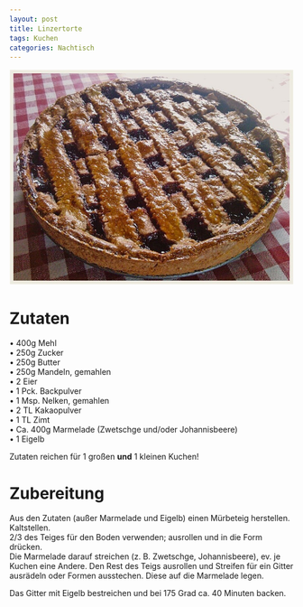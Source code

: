 ```yaml
---
layout: post
title: Linzertorte
tags: Kuchen
categories: Nachtisch
---
```



![Linzertorte](/assets/images/Linzer.jpg)


# Zutaten
•	400g Mehl  
•	250g Zucker  
•	250g Butter  
•	250g Mandeln, gemahlen  
•	2 Eier  
•	1 Pck. Backpulver  
•	1 Msp. Nelken, gemahlen  
•	2 TL Kakaopulver  
•	1 TL Zimt  
•	Ca. 400g Marmelade
  (Zwetschge und/oder Johannisbeere)  
•	1 Eigelb  

Zutaten reichen für 1 großen **und** 1 kleinen Kuchen!


# Zubereitung
Aus den Zutaten (außer Marmelade und Eigelb) einen Mürbeteig herstellen. Kaltstellen.   
2/3 des Teiges für den Boden verwenden; ausrollen und in die Form drücken.   
Die Marmelade darauf streichen (z. B. Zwetschge, Johannisbeere), ev. je Kuchen eine Andere. 
Den Rest des Teigs ausrollen und Streifen für ein Gitter ausrädeln oder Formen ausstechen. 
Diese auf die Marmelade legen.   

Das Gitter mit Eigelb bestreichen und bei 175 Grad ca. 40 Minuten backen.

    
